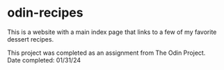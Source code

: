 # odin-recipes

This is a website with a main index page that links to a few of my favorite dessert recipes.

This project was completed as an assignment from The Odin Project.  
Date completed: 01/31/24